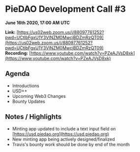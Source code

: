 # PieDAO Development Call \#3

**June 16th 2020, 17:00 AM UTC**

**Link:** [https://us02web.zoom.us/j/88097761252?pwd=UCtlbFgxU1Y3VlNZM0MwcjBDZmRzQT09](https://us02web.zoom.us/j/88097761252?pwd=UCtlbFgxU1Y3VlNZM0MwcjBDZmRzQT09)  
 **Recording:** [https://www.youtube.com/watch?v=PZeAJVsD8xk](https://www.youtube.com/watch?v=PZeAJVsD8xk)

## Agenda

* Introductions
* USD++
* Upcoming Web3 Changes
* Bounty Updates

## Notes / Highlights

* Minting app updated to include a text input field on [https://usd.piedao.org](https://usd.piedao.org)
* New minting app being actively designed/finalized
* Travis's bounty work should be done by end of the month

